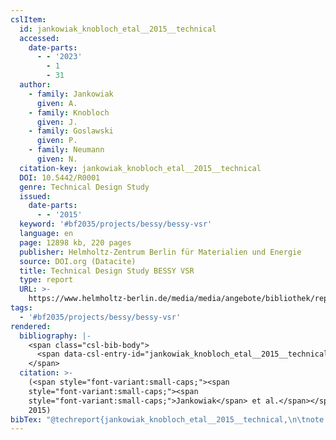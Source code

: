```yaml
---
cslItem:
  id: jankowiak_knobloch_etal__2015__technical
  accessed:
    date-parts:
      - - '2023'
        - 1
        - 31
  author:
    - family: Jankowiak
      given: A.
    - family: Knobloch
      given: J.
    - family: Goslawski
      given: P.
    - family: Neumann
      given: N.
  citation-key: jankowiak_knobloch_etal__2015__technical
  DOI: 10.5442/R0001
  genre: Technical Design Study
  issued:
    date-parts:
      - - '2015'
  keyword: '#bf2035/projects/bessy/bessy-vsr'
  language: en
  page: 12898 kb, 220 pages
  publisher: Helmholtz-Zentrum Berlin für Materialien und Energie
  source: DOI.org (Datacite)
  title: Technical Design Study BESSY VSR
  type: report
  URL: >-
    https://www.helmholtz-berlin.de/media/media/angebote/bibliothek/reports/r0001-bessy-vsr-tds.pdf
tags:
  - '#bf2035/projects/bessy/bessy-vsr'
rendered:
  bibliography: |-
    <span class="csl-bib-body">
      <span data-csl-entry-id="jankowiak_knobloch_etal__2015__technical" class="csl-entry"><span class='author-bib'>Jankowiak, Knobloch, J., Goslawski, P., &#38; Neumann, N.</span>. <span class='date-bib'>(2015)</span>. <span class='title'><i><b><span style="font-style:normal;">Technical Design Study BESSY VSR</span></b></i></span> (S. 12898 kb, 220 pages) [Technical Design Study]. Helmholtz-Zentrum Berlin für Materialien und Energie. <span class='URL'><a href='https://doi.org/10.5442/R0001'>LINK</a></span></span>
    </span>
  citation: >-
    (<span style="font-variant:small-caps;"><span
    style="font-variant:small-caps;"><span
    style="font-variant:small-caps;">Jankowiak</span> et al.</span></span>,
    2015)
bibTex: "@techreport{jankowiak_knobloch_etal__2015__technical,\n\tnote = {[Online; accessed 2023-01-31]},\n\tauthor = {Jankowiak, A. and Knobloch, J. and Goslawski, P. and Neumann, N.},\n\tdoi = {10.5442/R0001},\n\tyear = {2015},\n\tpages = {12898 kb, 220 pages},\n\tinstitution = {Helmholtz-Zentrum Berlin f{\\\" u}r Materialien und Energie},\n\ttitle = {Technical {Design} {Study} {BESSY} {VSR}},\n\ttype = {Technical {Design} {Study}},\n\turl = {https://www.helmholtz-berlin.de/media/media/angebote/bibliothek/reports/r0001-bessy-vsr-tds.pdf},\n}\n\n"
---
```

